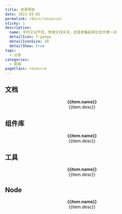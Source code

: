 ```yaml
---
title: 资源导航
date: 2021-03-02
permalink: /docs/resource/
sticky: 1
description: 
  name: 平时又记不住，想用又找半天。还是收集起来比较方便一点
  detailIcon: T-ganga
  detailIconSize: 20
  detailShow: true
tags:
  - 分享
categories:
  - 前端
pageClass: resource
---
```


## 文档
  <el-row :gutter="20" class='box'>
    <el-col :xs="24" :sm="12" :md="8" v-for="(item,index) in document" :key="index">
      <el-card class="box-card" shadow="hover" @click="skip(item)">
        <el-avatar :size="50" :src="item.avatar" class="location"/>
        <div class="card-content location">
          <div class="name">{{item.name}}</div>
          <div class="desc">{{item.desc}}</div>
        </div>
      </el-card>
    </el-col>
  </el-row>

## 组件库
  <el-row :gutter="20" class='box'>
    <el-col :xs="24" :sm="12" :md="8" v-for="(item,index) in moduleList" :key="index">
      <el-card class="box-card" shadow="hover" @click="skip(item)">
        <el-avatar :size="50" :src="item.avatar" class="location"/>
        <div class="card-content location">
          <div class="name">{{item.name}}</div>
          <div class="desc">{{item.desc}}</div>
        </div>
      </el-card>
    </el-col>
  </el-row>

## 工具
  <el-row :gutter="20" class='box'>
    <el-col :xs="24" :sm="12" :md="8" v-for="(item,index) in tool" :key="index">
      <el-card class="box-card" shadow="hover" @click="skip(item)">
        <el-avatar :size="50" :src="item.avatar" class="location"/>
        <div class="card-content location">
          <div class="name">{{item.name}}</div>
          <div class="desc">{{item.desc}}</div>
        </div>
      </el-card>
    </el-col>
  </el-row>

## Node
  <el-row :gutter="20" class='box'>
    <el-col :xs="24" :sm="12" :md="8" v-for="(item,index) in noteList" :key="index">
      <el-card class="box-card" shadow="hover" @click="skip(item)">
        <el-avatar :size="50" :src="item.avatar" class="location"/>
        <div class="card-content location">
          <div class="name">{{item.name}}</div>
          <div class="desc">{{item.desc}}</div>
        </div>
      </el-card>
    </el-col>
  </el-row>

<script setup>
  import {ref,reactive} from "vue";
  // 文档
  const document = reactive([
    {
      name:'VuePress',
      desc:'Vue 驱动的静态网站生成器',
      avatar:'https://v2.vuepress.vuejs.org/images/icons/favicon-32x32.png',
      link:'https://v2.vuepress.vuejs.org/zh/'
    },
    {
      name:'Vue 2',
      desc:'渐进式 JavaScript 框架',
      avatar:'https://cn.vuejs.org/logo.svg',
      link:'https://cn.vuejs.org/'
    },
    {
      name:'Vue 3',
      desc:'渐进式 JavaScript 框架',
      avatar:'https://www.javascriptc.com/vue3js/logo.png',
      link:'https://www.javascriptc.com/vue3js/'
    },
    {
      name:'React',
      desc:'构建用户界面的 JavaScript 库',
      avatar:'https://react.docschina.org/favicon-32x32.png',
      link:'https://react.docschina.org/'
    },
    {
      name:'Angular',
      desc:'用于构建移动和桌面web应用程序的开发平台',
      avatar:'https://angular.cn/assets/images/favicons/favicon-32x32.png',
      link:'https://angular.cn/'
    },
    {
      name:'JS Tip',
      desc:'各种小知识点',
      avatar:'https://www.jstips.co/assets/images/logo.svg',
      link:'https://www.jstips.co/zh_CN/'
    },
  ])
  // 工具
  const tool = reactive([
    {
      name:'Lodash',
      desc:'高性能的 JavaScript 实用工具库',
      avatar:'https://www.lodashjs.com/img/favicon.ico',
      link:'https://www.lodashjs.com/'
    },
    {
      name:'nvm',
      desc:'Nodejs 版本管理器',
      avatar:'',
      link:' https://github.com/corey butler/nvm-windows/releases'
    },
    {
      name:'iconfont',
      desc:'阿里图标库',
      avatar:'https://img.alicdn.com/imgextra/i4/O1CN01XZe8pH1USpiUNT1QN_!!6000000002517-2-tps-114-114.png',
      link:'https://www.iconfont.cn/home/index'
    },
    {
      name:'在线文件转换',
      desc:'全免费、功能很强大，各种文件都可以转',
      avatar:'',
      link:'https://www.aconvert.com/cn/'
    },
    {
      name:'帮小忙',
      desc:'腾讯在线工具箱平台',
      avatar:'https://tool.browser.qq.com/favicon.ico',
      link:'https://tool.browser.qq.com/'
    },
    {
      name:'carbon',
      desc:'很好看的mac代码块网站',
      avatar:'https://carbon.now.sh/favicon.ico',
      link:'https://carbon.now.sh/'
    },
    {
      name:'JSON.cn',
      desc:'JSON在线解析及格式化验证',
      avatar:'https://www.json.cn/favicon.ico',
      link:'https://www.json.cn/'
    },
    {
      name:'butterpig',
      desc:'一个免费处理图片的网站',
      avatar:'https://s1.ax1x.com/2022/08/01/vAiw8O.png',
      link:'https://www.butterpig.top/'
    },
    {
      name:'Converter App',
      desc:'一个免费的图片转换网站',
      avatar:'',
      link:'https://converter.app/cn/png-svg/'
    },
  ])
  // 组件库
  const moduleList = reactive([
    {
      name:'Element UI',
      desc:'基于 Vue 的组件库',
      avatar:'https://element.eleme.cn/favicon.ico',
      link:'https://element.eleme.cn/#/zh-CN'
    },
    {
      name:'element-plus',
      desc:'基于 Vue 3，面向设计师和开发者的组件库',
      avatar:'https://element-plus.org/images/element-plus-logo-small.svg',
      link:'https://element-plus.org/zh-CN/'
    },
    {
      name:'Ant Design',
      desc:'企业级的 UI 设计语言',
      avatar:'https://gw.alipayobjects.com/zos/rmsportal/rlpTLlbMzTNYuZGGCVYM.png',
      link:'https://ant.design/index-cn'
    },
    {
      name:'ECharts',
      desc:'一个基于 JavaScript 的开源可视化图表库',
      avatar:'https://echarts.apache.org/zh/images/favicon.png',
      link:'https://echarts.apache.org/zh/index.html'
    },
    {
      name:'v-charts',
      desc:'基于 Vue 和 ECharts 封装的图表组件',
      avatar:'https://v-charts.js.org/favicon.ico',
      link:'https://v-charts.js.org/'
    },
    {
      name:'Vant',
      desc:'移动端 Vue 组件库',
      avatar:'https://fastly.jsdelivr.net/npm/@vant/assets/logo.png',
      link:'https://youzan.github.io/vant/'
    },
    {
      name:'Zent',
      desc:' PC 端 WebUI 规范的 React 实现',
      avatar:'https://img.yzcdn.cn/v2/image/yz_fc.ico',
      link:'https://design.youzan.com/'
    },
  ])
  // Node
  const noteList = reactive([
    {
      name:'Node.js',
      desc:'基于 V8 引擎的 JS 运行环境',
      avatar:'http://img.nodejs.cn/favicon.png',
      link:'http://nodejs.cn/'
    },
    {
      name:'Koa',
      desc:'新一代的 Web 后台框架',
      avatar:'',
      link:'https://koajs.docschina.org/'
    },
    {
      name:'egg',
      desc:'为企业级框架和 Node.js & Koa 应用程序而生',
      avatar:'https://www.eggjs.org/favicon.png',
      link:'https://eggjs.org/zh-cn/'
    },
    {
      name:'Express',
      desc:'快速极简的 Web 框架',
      avatar:'https://expressjs.com/images/favicon.png',
      link:'http://expressjs.com/zh-cn/'
    },
    {
      name:'nest',
      desc:'渐进式 Node.js 框架，构建高效、可靠和可扩展的 server 应用程序',
      avatar:'https://nestjs.com/favicon-32x32.0a29681d.png',
      link:'https://nestjs.com/'
    },
    {
      name:'ThinkJS',
      desc:'能够使用完整 ES6/7 特性进行开发的 Node.js 应用程序',
      avatar:'https://thinkjs.org/static/img/favicon.png',
      link:'https://thinkjs.org/'
    },
    {
      name:'npm',
      desc:'npm 是 JavaScript package 管理工具',
      avatar:'https://docs.npmjs.com/favicon-32x32.png',
      link:'https://docs.npmjs.com/'
    },
    {
      name:'cnpm',
      desc:'淘宝提供的 npmjs.org 镜像',
      avatar:'https://npm.taobao.org/favicon.png',
      link:'https://developer.aliyun.com/mirror/NPM?from=tnpm'
    },
    {
      name:'yarn',
      desc:'快速、可靠和安全的依赖管理',
      avatar:'https://yarnpkg.com/favicon-32x32.png',
      link:'https://yarnpkg.com/'
    },
  ])
const skip = (e)=> {
  window.open(e.link)
}

</script>

<style lang="scss" scoped>
  .box .el-col {
    margin-bottom: 10px;
  }
    .box-card {
      cursor: pointer;
      height: 100px;
      :deep(.el-card__body) {
        display:flex;
        padding:10px;
        height: 100%;
         /*实现垂直居中*/
        align-items: center;
        /*实现水平居中*/
        justify-content: center;
      }
    }
  .card-content {
    flex:1;
    text-align:center;
    padding: 0 10px;
    .name {
      font-weight:600;
    }
    .desc {
      font-size: 14px;
    }
  }
</style>
<style>
 .resource .page-card {
  --linesColor: rgba(50,0,0,0.05);
  background-image: repeating-linear-gradient(-45deg,var(--linesColor),var(--linesColor) 1px,transparent 0,transparent 50%);
  background-size: 20px 20px;
} 
</style>